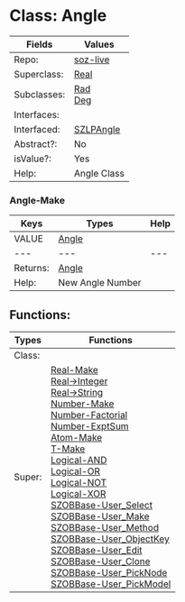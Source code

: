 
# Class:	Angle

| Fields | Values |
| --------- | --------- |
| Repo: | [soz-live](/repos/soz-live.html) |
| Superclass: | [Real](Real.html) |
| Subclasses: | [Rad](Rad.html) <br> [Deg](Deg.html) |
| Interfaces: |  |
| Interfaced: | [SZLPAngle](SZLPAngle.html) |
| Abstract?: | No |
| isValue?: | Yes |
| Help: | Angle Class |

### Angle-Make

| Keys | Types | Help |
| --------- | --------- | --------- |
| VALUE | [Angle](Angle.html) |  |
| --- | --- | --- |
| Returns: | [Angle](Angle.html) |
| Help: | New Angle Number |


## Functions:

| Types | Functions |
| --------- | --------- |
| Class: |  |
| Super: | [Real-Make](Real.html) <br> [Real->Integer](Real.html) <br> [Real->String](Real.html) <br> [Number-Make](Number.html) <br> [Number-Factorial](Number.html) <br> [Number-ExptSum](Number.html) <br> [Atom-Make](Atom.html) <br> [T-Make](T.html) <br> [Logical-AND](Logical.html) <br> [Logical-OR](Logical.html) <br> [Logical-NOT](Logical.html) <br> [Logical-XOR](Logical.html) <br> [SZOBBase-User_Select](SZOBBase.html) <br> [SZOBBase-User_Make](SZOBBase.html) <br> [SZOBBase-User_Method](SZOBBase.html) <br> [SZOBBase-User_ObjectKey](SZOBBase.html) <br> [SZOBBase-User_Edit](SZOBBase.html) <br> [SZOBBase-User_Clone](SZOBBase.html) <br> [SZOBBase-User_PickNode](SZOBBase.html) <br> [SZOBBase-User_PickModel](SZOBBase.html) |


